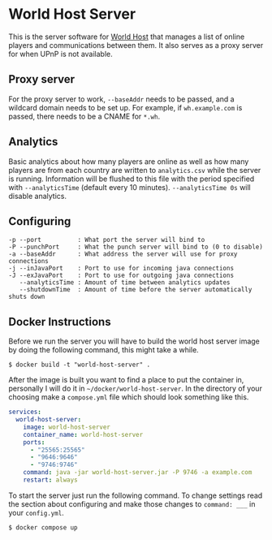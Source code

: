 # World Host Server

This is the server software for [World Host](https://github.com/Gaming32/world-host) that manages a list of online players and communications between them. It also serves as a proxy server for when UPnP is not available<!-- (see the World Host README for more information) -->.

## Proxy server

For the proxy server to work, `--baseAddr` needs to be passed, and a wildcard domain needs to be set up. For example, if `wh.example.com` is passed, there needs to be a CNAME for `*.wh`.

## Analytics

Basic analytics about how many players are online as well as how many players are from each country are written to `analytics.csv` while the server is running. Information will be flushed to this file with the period specified with `--analyticsTime` (default every 10 minutes). `--analyticsTime 0s` will disable analytics.

## Configuring
```
-p --port          : What port the server will bind to
-P --punchPort     : What the punch server will bind to (0 to disable)
-a --baseAddr      : What address the server will use for proxy connections
-j --inJavaPort    : Port to use for incoming java connections
-J --exJavaPort    : Port to use for outgoing java connections
   --analyticsTime : Amount of time between analytics updates
   --shutdownTime  : Amount of time before the server automatically shuts down
```

## Docker Instructions

Before we run the server you will have to build the world host server image by doing the following command, this might take a while.
```
$ docker build -t "world-host-server" .
```
After the image is built you want to find a place to put the container in, personally I will do it in `~/docker/world-host-server`. In the directory of your choosing make a `compose.yml` file which should look something like this.
```yaml
services:
  world-host-server:
    image: world-host-server
    container_name: world-host-server
    ports:
      - "25565:25565"
      - "9646:9646"
      - "9746:9746"
    command: java -jar world-host-server.jar -P 9746 -a example.com
    restart: always
```
To start the server just run the following command. To change settings read the section about configuring and make those changes to `command: ___` in your `config.yml`.
```
$ docker compose up
```
